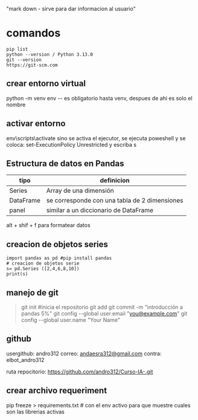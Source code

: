 "mark down -  sirve para dar informacion al usuario" 
# comandos 
```
pip list 
python --version / Python 3.13.0
git --version
https://git-scm.com
```
## crear entorno virtual
python -m venv env
-- es obligatorio hasta venv, despues de ahi es solo el nombre 
## activar entorno
env\scripts\activate
sino se activa el ejecutor, se ejecuta poweshell y se coloca: set-ExecutionPolicy Unrestricted
y escriba s 
## Estructura de datos en Pandas 
| tipo      | definicion                                    |
| --------- | --------------------------------------------- |
| Series    | Array de una dimensión                        |
| DataFrame | se corresponde con una tabla de 2 dimensiones |
| panel     | similar a un diccionario de DataFrame         |

alt + shif + f para formatear datos
## creacion de objetos series
```
import pandas as pd #pip install pandas
# creacion de objetos serie 
s= pd.Series ([2,4,6,8,10])
print(s)

``` 
## manejo de git
>git init #inicia el repositorio
git add 
git commit -m "introducción a pandas 5%"
    git config --global user.email "you@example.com"
    git config --global user.name "Your Name"
    
## github
usergithub: andro312 
correo: andaesra312@gmail.com
contra: elbot_andro312

ruta repocitorio: https://github.com/andro312/Curso-IA-.git

## crear archivo requeriment
pip  freeze  > requirements.txt # con el env activo para que muestre cuales son las librerias activas